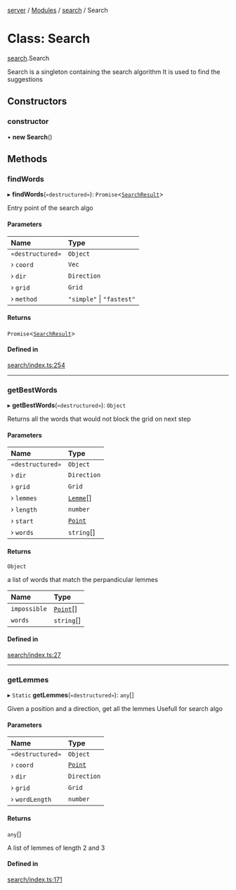 [server](../README.md) / [Modules](../modules.md) / [search](../modules/search.md) / Search

# Class: Search

[search](../modules/search.md).Search

Search is a singleton containing the search algorithm
It is used to find the suggestions

## Constructors

### constructor

• **new Search**()

## Methods

### findWords

▸ **findWords**(`«destructured»`): `Promise`<[`SearchResult`](../modules/search_types.md#searchresult)\>

Entry point of the search algo

#### Parameters

| Name | Type |
| :------ | :------ |
| `«destructured»` | `Object` |
| › `coord` | `Vec` |
| › `dir` | `Direction` |
| › `grid` | `Grid` |
| › `method` | ``"simple"`` \| ``"fastest"`` |

#### Returns

`Promise`<[`SearchResult`](../modules/search_types.md#searchresult)\>

#### Defined in

[search/index.ts:254](https://github.com/Leo-Nicolle/mots-fleches/blob/35dd9ba/server/lib/search/index.ts#L254)

___

### getBestWords

▸ **getBestWords**(`«destructured»`): `Object`

Returns all the words that would not block the grid on next step

#### Parameters

| Name | Type |
| :------ | :------ |
| `«destructured»` | `Object` |
| › `dir` | `Direction` |
| › `grid` | `Grid` |
| › `lemmes` | [`Lemme`](../modules/search_types.md#lemme)[] |
| › `length` | `number` |
| › `start` | [`Point`](../interfaces/search_types.Point.md) |
| › `words` | `string`[] |

#### Returns

`Object`

a list of words that match the perpandicular lemmes

| Name | Type |
| :------ | :------ |
| `impossible` | [`Point`](../interfaces/search_types.Point.md)[] |
| `words` | `string`[] |

#### Defined in

[search/index.ts:27](https://github.com/Leo-Nicolle/mots-fleches/blob/35dd9ba/server/lib/search/index.ts#L27)

___

### getLemmes

▸ `Static` **getLemmes**(`«destructured»`): `any`[]

Given a position and a direction, get all the lemmes
Usefull for search algo

#### Parameters

| Name | Type |
| :------ | :------ |
| `«destructured»` | `Object` |
| › `coord` | [`Point`](../interfaces/search_types.Point.md) |
| › `dir` | `Direction` |
| › `grid` | `Grid` |
| › `wordLength` | `number` |

#### Returns

`any`[]

A list of lemmes of length 2 and 3

#### Defined in

[search/index.ts:171](https://github.com/Leo-Nicolle/mots-fleches/blob/35dd9ba/server/lib/search/index.ts#L171)
